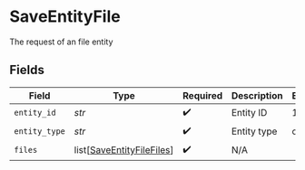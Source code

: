 # SaveEntityFile

The request of an file entity


## Fields

| Field                                                                   | Type                                                                    | Required                                                                | Description                                                             | Example                                                                 |
| ----------------------------------------------------------------------- | ----------------------------------------------------------------------- | ----------------------------------------------------------------------- | ----------------------------------------------------------------------- | ----------------------------------------------------------------------- |
| `entity_id`                                                             | *str*                                                                   | :heavy_check_mark:                                                      | Entity ID                                                               | 123456                                                                  |
| `entity_type`                                                           | *str*                                                                   | :heavy_check_mark:                                                      | Entity type                                                             | order                                                                   |
| `files`                                                                 | list[[SaveEntityFileFiles](../../models/shared/saveentityfilefiles.md)] | :heavy_check_mark:                                                      | N/A                                                                     |                                                                         |